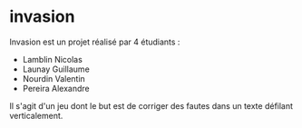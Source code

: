 # invasion

Invasion est un projet réalisé par 4 étudiants :
  - Lamblin Nicolas
  - Launay Guillaume
  - Nourdin Valentin
  - Pereira Alexandre
  
Il s'agit d'un jeu dont le but est de corriger des fautes dans un texte défilant verticalement.
